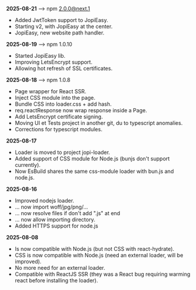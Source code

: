 **2025-08-21**                                                  --> npm 2.0.0@next.1
* Added JwtToken support to JopiEasy.
* Starting v2, with JopiEasy at the center.
* JopiEasy, new website path handler.

**2025-08-19**                                                  --> npm 1.0.10
* Started JopiEasy lib.
* Improving LetsEncrypt support.
* Allowing hot refresh of SSL certificates.


**2025-08-18**                                                  --> npm 1.0.8
* Page wrapper for React SSR.
* Inject CSS module into the page.
* Bundle CSS into loader.css + add hash.
* req.reactResponse now wrap response inside a Page.
* Add LetsEncrypt certificate signing.
* Moving UI et Tests project in another git, du to typescript anomalies.
* Corrections for typescript modules.

**2025-08-17**
* Loader is moved to project jopi-loader.
* Added support of CSS module for Node.js (bunjs don't support currently).
* Now EsBuild shares the same css-module loader with bun.js and node.js. 

**2025-08-16**
* Improved nodejs loader.
* ... now import woff/jpg/png/...
* ... now resolve files if don't add ".js" at end
* ... now allow importing directory.
* Added HTTPS support for node.js

**2025-08-08**
* Is now compatible with Node.js (but not CSS with react-hydrate).
* CSS is now compatible with Node.js (need an external loader, will be improved).
* No more need for an external loader.
* Compatible with ReactJS SSR (they was a React bug requiring warming react before installing the loader).

